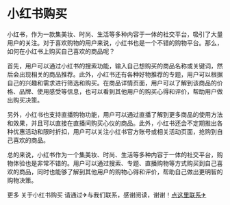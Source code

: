 # 小红书购买

小红书，作为一款集美妆、时尚、生活等多种内容于一体的社交平台，吸引了大量用户的关注。对于喜欢购物的用户来说，小红书也是一个不错的购物平台。那么，如何在小红书上购买自己喜欢的商品呢？

首先，用户可以通过小红书的搜索功能，输入自己想购买的商品名称或关键词，然后会出现相关的商品推荐。此外，小红书还有各种好物推荐的专题，用户可以根据自己的兴趣和需求进行筛选和购买。在商品详情页面，用户可以了解到该商品的价格、品牌、使用感受等信息，也可以看到其他用户的购买心得和评价，帮助用户做出购买决策。

另外，小红书也支持直播购物功能，用户可以通过直播了解到更多商品的使用方法和效果，并且可以直接在直播间购买心仪的商品。此外，小红书还会不定期推出各种优惠活动和限时折扣，用户可以关注小红书官方账号或相关活动页面，抢购到自己喜欢的商品。

总的来说，小红书作为一个集美妆、时尚、生活等多种内容于一体的社交平台，购物体验也是非常不错的。用户可以通过搜索、专题、直播购物等方式购买到自己喜欢的商品，同时也能够了解到其他用户的购物心得和评价，帮助自己做出更明智的购物决策。

更多 关于小红书购买 请通过✈与我们联系，感谢阅读，谢谢！[点这里联系✈](https://ww.k02.cc)